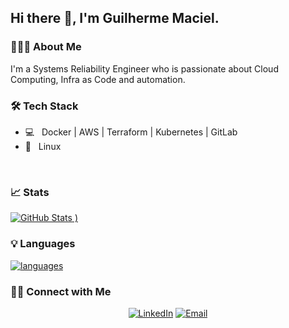 <h2>Hi there 👋, I'm Guilherme Maciel.</h2>

<h3> 👨🏻‍💻 About Me </h3>

I'm a Systems Reliability Engineer who is passionate about Cloud Computing, Infra as Code and automation.


<h3>🛠 Tech Stack</h3>

- 💻 &nbsp; Docker | AWS | Terraform | Kubernetes | GitLab
- 🐧 &nbsp; Linux


<br/>

### 📈 Stats

[![GitHub Stats](https://github-readme-stats.vercel.app/api?username=guilhermeghm&show_icons=true&count_private=true)
)](https://github.com/guilhermeghm)

### 💡 Languages 
[![languages](https://github-readme-stats.vercel.app/api/top-langs/?username=guilhermeghm)](https://github.com/guilhermeghm)

<h3> 🤝🏻 Connect with Me </h3>

<p align="center">
<a href="https://www.linkedin.com/in/guilhermeghm/?locale=en_US"><img alt="LinkedIn" src="https://img.shields.io/badge/LinkedIn-Guilherme%20Maciel-blue?style=flat-square&logo=linkedin"></a>
<a href="mailto:ghm.guilherme@gmail.com"><img alt="Email" src="https://img.shields.io/badge/Email-ghm.guilherme@gmail.com-blue?style=flat-square&logo=gmail"></a>
</p>
